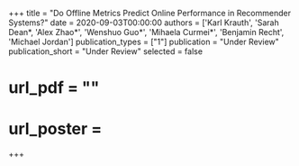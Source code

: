 +++
title = "Do Offline Metrics Predict Online Performance in Recommender Systems?"
date = 2020-09-03T00:00:00
authors = ['Karl Krauth', 'Sarah Dean\*, 'Alex Zhao\*', 'Wenshuo Guo\*', 'Mihaela Curmei\*', 'Benjamin Recht', 'Michael Jordan']
publication_types = ["1"]
publication = "Under Review"
publication_short = "Under Review"
selected = false
# url_pdf = ""
# url_poster =  
+++
